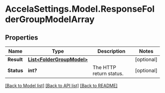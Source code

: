 # AccelaSettings.Model.ResponseFolderGroupModelArray
## Properties

Name | Type | Description | Notes
------------ | ------------- | ------------- | -------------
**Result** | [**List&lt;FolderGroupModel&gt;**](FolderGroupModel.md) |  | [optional] 
**Status** | **int?** | The HTTP return status. | [optional] 

[[Back to Model list]](../README.md#documentation-for-models) [[Back to API list]](../README.md#documentation-for-api-endpoints) [[Back to README]](../README.md)


